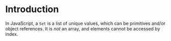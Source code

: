 # Introduction

In JavaScript, a `Set` is a list of unique values, which can be primitives and/or object references. It is _not_ an array, and elements cannot be accessed by index.
